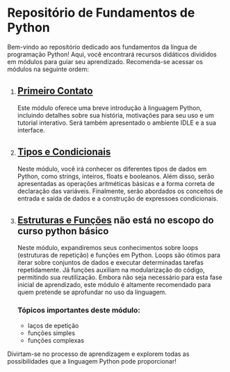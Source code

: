 # Repositório de Fundamentos de Python

Bem-vindo ao repositório dedicado aos fundamentos da língua de programação Python! Aqui, você encontrará recursos didáticos divididos em módulos para guiar seu aprendizado. Recomenda-se acessar os módulos na seguinte ordem:

1. ## [Primeiro Contato](https://github.com/Vct-Jully/estudoPython/blob/main/Primeiro%20Contato.md)
   Este módulo oferece uma breve introdução à linguagem Python, incluindo detalhes sobre sua história, motivações para seu uso e um tutorial interativo. Será também apresentado o ambiente IDLE e a sua interface.

2. ## [Tipos e Condicionais](https://github.com/Vct-Jully/estudoPython/blob/main/Tipos%20e%20Condicionais.md)
   Neste módulo, você irá conhecer os diferentes tipos de dados em Python, como strings, inteiros, floats e booleanos. Além disso, serão apresentadas as operações aritméticas básicas e a forma correta de declaração das variáveis. Finalmente, serão abordados os conceitos de entrada e saida de dados e a construção de expressoes condicionais.


3. ## [Estruturas e Funções](https://github.com/Vct-Jully/estudoPython/blob/main/Estruturas%20e%20Fun%C3%A7%C3%B5es) não está no escopo do curso python básico
   Neste módulo, expandiremos seus conhecimentos sobre loops (estruturas de repetição) e funções em Python. Loops são ótimos para iterar sobre conjuntos de dados e executar determinadas tarefas repetidamente. Já funções auxiliam na modularização do código, permitindo sua reutilização. Embora não seja necessário para esta fase inicial de aprendizado, este módulo é altamente recomendado para quem pretende se aprofundar no uso da linguagem.

   ### Tópicos importantes deste módulo:
   - laços de epetição
   - funções simples
   - funções complexas

Divirtam-se no processo de aprendizagem e explorem todas as possibilidades que a linguagem Python pode proporcionar!
